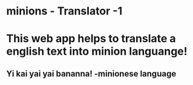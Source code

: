 # minions - Translator -1
 
 # This web app helps to translate a english text into minion languange!
 
 ## Yi kai yai yai bananna! -minionese language
